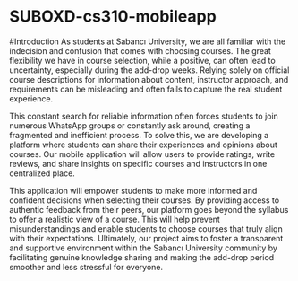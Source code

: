 # SUBOXD-cs310-mobileapp

#Introduction
As students at Sabancı University, we are all familiar with the indecision and confusion that comes with choosing courses. The great flexibility we have in course selection, while a positive, can often lead to uncertainty, especially during the add-drop weeks. Relying solely on official course descriptions for information about content, instructor approach, and requirements can be misleading and often fails to capture the real student experience.

This constant search for reliable information often forces students to join numerous WhatsApp groups or constantly ask around, creating a fragmented and inefficient process. To solve this, we are developing a platform where students can share their experiences and opinions about courses. Our mobile application will allow users to provide ratings, write reviews, and share insights on specific courses and instructors in one centralized place.

This application will empower students to make more informed and confident decisions when selecting their courses. By providing access to authentic feedback from their peers, our platform goes beyond the syllabus to offer a realistic view of a course. This will help prevent misunderstandings and enable students to choose courses that truly align with their expectations. Ultimately, our project aims to foster a transparent and supportive environment within the Sabancı University community by facilitating genuine knowledge sharing and making the add-drop period smoother and less stressful for everyone.
